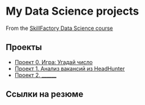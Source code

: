 # My Data Science projects

From the [SkillFactory Data Science course](https://skillfactory.ru/data-scientist)

## Проекты

* [Проект 0. Игра: Угадай число](https://github.com/VladYakov1ev/sf_data_science/tree/main/project_0)
* [Проект 1. Анализ вакансий из HeadHunter](https://github.com/VladYakov1ev/sf_data_science/tree/main/project_1)
* [Проект 2. ______](___)

## Ссылки на резюме